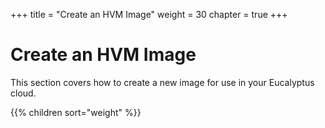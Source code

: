 +++
title = "Create an HVM Image"
weight = 30
chapter = true
+++


# Create an HVM Image
This section covers how to create a new image for use in your Eucalyptus cloud.

{{% children sort="weight" %}}
